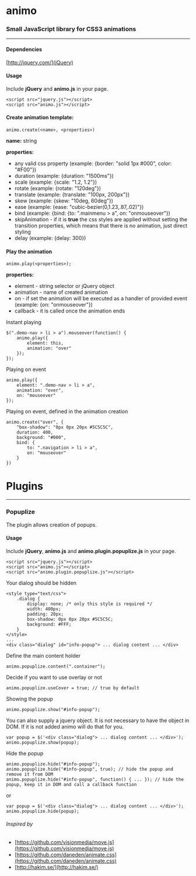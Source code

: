 # animo
### Small JavaScript library for CSS3 animations

*** 

#### Dependencies

[http://jquery.com/](jQuery)

#### Usage

Include **jQuery** and **animo.js** in your page.

    <script src="jquery.js"></script>
    <script src="animo.js"></script>

#### Create animation template:

    animo.create(<name>, <properties>)

**name:** string

**properties:**

- any valid css property (example: {border: "solid 1px #000", color: "#F00"})
- duration (example: {duration: "1500ms"})
- scale (example: {scale: "1.2, 1.2"})
- rotate (example: {rotate: "120deg"})
- translate (example: {translate: "100px, 200px"})
- skew (example: {skew: "10deg, 60deg"})
- ease (example: {ease: "cubic-bezier(0,1.23,.87,.02)"})
- bind (example: {bind: {to: ".mainmenu > a", on: "onmouseover"})
- skipAnimation - if it is **true** the css styles are applied without setting the transition properties, which means that there is no animation, just direct styling
- delay (example: {delay: 300})


#### Play the animation

    animo.play(<properties>);

**properties:**

- element - string selector or jQuery object
- animation - name of created animation
- on - if set the animation will be executed as a handler of provided event (example: {on: "onmouseover"})
- callback - it is called once the animation ends

Instant playing

    $(".demo-nav > li > a").mouseover(function() {
        animo.play({
            element: this,
            animation: "over"
        });
    });

Playing on event

    animo.play({
        element: ".demo-nav > li > a",
        animation: "over",
        on: "mouseover"
    });

Playing on event, defined in the animation creation

    animo.create("over", {
        "box-shadow": "0px 0px 20px #5C5C5C",
        duration: 400,
        background: "#000",
        bind: {
            to: ".navigation > li > a",
            on: "mouseover"
        }
    })

# Plugins

***

### Popuplize

The plugin allows creation of popups. 

#### Usage

Include **jQuery**, **animo.js** and **animo.plugin.popuplize.js** in your page.

    <script src="jquery.js"></script>
    <script src="animo.js"></script>
    <script src="animo.plugin.popuplize.js"></script>

Your dialog should be hidden
    
    <style type="text/css">
        .dialog {
            display: none; /* only this style is required */
            width: 400px;
            padding: 20px;
            box-shadow: 0px 0px 20px #5C5C5C;
            background: #FFF;
        }
    </style>
    ...
    <div class="dialog" id="info-popup"> ... dialog content ... </div>

Define the main content holder

    animo.popuplize.content(".container");

Decide if you want to use overlay or not

    animo.popuplize.useCover = true; // true by default

Showing the popup

    animo.popuplize.show("#info-popup");

You can also supply a jquery object. It is not necessary to have the object in DOM. If it is not added animo will do that for you.

    var popup = $('<div class="dialog"> ... dialog content ... </div>');
    animo.popuplize.show(popup);

Hide the popup

    animo.popuplize.hide("#info-popup");
    animo.popuplize.hide("#info-popup", true); // hide the popup and remove it from DOM
    animo.popuplize.hide("#info-popup", function() { ... }); // hide the popup, keep it in DOM and call a callback function

or 

    var popup = $('<div class="dialog"> ... dialog content ... </div>');
    animo.popuplize.hide(popup);


###### Inspired by
- [https://github.com/visionmedia/move.js](https://github.com/visionmedia/move.js)
- [https://github.com/daneden/animate.css](https://github.com/daneden/animate.css)
- [http://hakim.se/](http://hakim.se/)